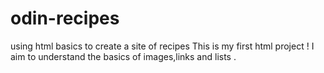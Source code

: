 # odin-recipes
using html basics to create a site of recipes 
This is my first html project !
I aim to understand the basics of images,links and lists .